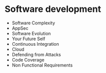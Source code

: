 # Software development

- Software Complexity
- AppSec
- Software Evolution
- Your Future Self
- Continuous Integration
- Cloud
- Defending from Attacks
- Code Coverage
- Non Functional Requirements
